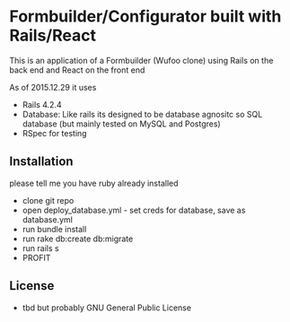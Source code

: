# Formbuilder/Configurator built with Rails/React

This is an application of a Formbuilder (Wufoo clone) using Rails on the back end and React on the front end

As of 2015.12.29 it uses
* Rails 4.2.4
* Database: Like rails its designed to be database agnositc so SQL database (but mainly tested on MySQL and Postgres)
* RSpec for testing

## Installation
please tell me you have ruby already installed
* clone git repo
* open deploy_database.yml - set creds for database, save as database.yml
* run bundle install
* run rake db:create db:migrate
* run rails s
* PROFIT

## License
* tbd but probably GNU General Public License
